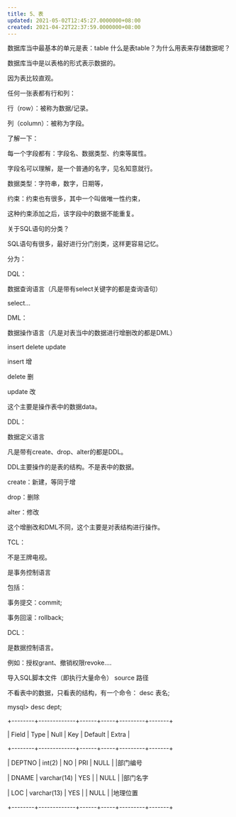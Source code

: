 ```yaml
---
title: 5、表
updated: 2021-05-02T12:45:27.0000000+08:00
created: 2021-04-22T22:37:59.0000000+08:00
---
```


数据库当中最基本的单元是表：table
什么是表table？为什么用表来存储数据呢？

数据库当中是以表格的形式表示数据的。

因为表比较直观。

任何一张表都有行和列：

行（row）：被称为数据/记录。

列（column）：被称为字段。

了解一下：

每一个字段都有：字段名、数据类型、约束等属性。

字段名可以理解，是一个普通的名字，见名知意就行。

数据类型：字符串，数字，日期等，

约束：约束也有很多，其中一个叫做唯一性约束，

这种约束添加之后，该字段中的数据不能重复。

关于SQL语句的分类？

SQL语句有很多，最好进行分门别类，这样更容易记忆。

分为：

DQL：

数据查询语言（凡是带有select关键字的都是查询语句）

select...

DML：

数据操作语言（凡是对表当中的数据进行增删改的都是DML）

insert delete update

insert 增

delete 删

update 改

这个主要是操作表中的数据data。

DDL：

数据定义语言

凡是带有create、drop、alter的都是DDL。

DDL主要操作的是表的结构。不是表中的数据。

create：新建，等同于增

drop：删除

alter：修改

这个增删改和DML不同，这个主要是对表结构进行操作。

TCL：

不是王牌电视。

是事务控制语言

包括：

事务提交：commit;

事务回滚：rollback;

DCL：

是数据控制语言。

例如：授权grant、撤销权限revoke....

导入SQL脚本文件（即执行大量命令）
source 路径

不看表中的数据，只看表的结构，有一个命令：
desc 表名;

mysql\> desc dept;

+--------+-------------+------+-----+---------+-------+

\| Field \| Type \| Null \| Key \| Default \| Extra \|

+--------+-------------+------+-----+---------+-------+

\| DEPTNO \| int(2) \| NO \| PRI \| NULL \| \|部门编号

\| DNAME \| varchar(14) \| YES \| \| NULL \| \|部门名字

\| LOC \| varchar(13) \| YES \| \| NULL \| \|地理位置

+--------+-------------+------+-----+---------+-------+

